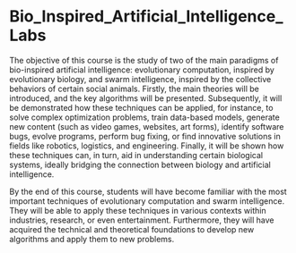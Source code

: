# Bio_Inspired_Artificial_Intelligence_Labs
The objective of this course is the study of two of the main paradigms of bio-inspired artificial intelligence: evolutionary computation, inspired by evolutionary biology, and swarm intelligence, inspired by the collective behaviors of certain social animals. Firstly, the main theories will be introduced, and the key algorithms will be presented. Subsequently, it will be demonstrated how these techniques can be applied, for instance, to solve complex optimization problems, train data-based models, generate new content (such as video games, websites, art forms), identify software bugs, evolve programs, perform bug fixing, or find innovative solutions in fields like robotics, logistics, and engineering. Finally, it will be shown how these techniques can, in turn, aid in understanding certain biological systems, ideally bridging the connection between biology and artificial intelligence.

By the end of this course, students will have become familiar with the most important techniques of evolutionary computation and swarm intelligence. They will be able to apply these techniques in various contexts within industries, research, or even entertainment. Furthermore, they will have acquired the technical and theoretical foundations to develop new algorithms and apply them to new problems.
